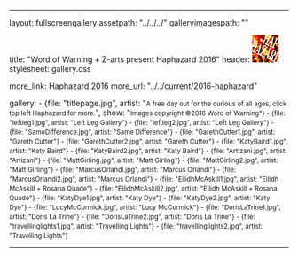 ---

layout: fullscreengallery
assetpath: "../../../"
galleryimagespath: ""

title: "Word of Warning + Z-arts present Haphazard 2016"
header: <img src="logo.png">
stylesheet: gallery.css

more_link: Haphazard 2016
more_url: "../../current/2016-haphazard"

gallery:
    -   {file: "titlepage.jpg", artist: "<small>A free day out for the curious of all ages, click top left Haphazard for more.</small>", show: "<small>Images copyright &copy;2016 Word of Warning"}
    -   {file: "leftleg1.jpg", artist: "Left Leg Gallery"}
    -   {file: "leftleg2.jpg", artist: "Left Leg Gallery"}
    -   {file: "SameDifference.jpg", artist: "Same Difference"}
    -   {file: "GarethCutter1.jpg", artist: "Gareth Cutter"}
    -   {file: "GarethCutter2.jpg", artist: "Gareth Cutter"}
    -   {file: "KatyBaird1.jpg", artist: "Katy Baird"}
    -   {file: "KatyBaird2.jpg", artist: "Katy Baird"}
    -   {file: "Artizani.jpg", artist: "Artizani"}
    -   {file: "MattGirling.jpg", artist: "Matt Girling"}
    -   {file: "MattGirling2.jpg", artist: "Matt Girling"}
    -   {file: "MarcusOrlandi.jpg", artist: "Marcus Orlandi"}
    -   {file: "MarcusOrlandi2.jpg", artist: "Marcus Orlandi"}
    -   {file: "EilidhMcAskill1.jpg", artist: "Eilidh McAskill + Rosana Quade"}
    -   {file: "EilidhMcAskill2.jpg", artist: "Eilidh McAskill + Rosana Quade"}
    -   {file: "KatyDye1.jpg", artist: "Katy Dye"}
    -   {file: "KatyDye2.jpg", artist: "Katy Dye"}
    -   {file: "LucyMcCormick.jpg", artist: "Lucy McCormick"}
    -   {file: "DorisLaTrine1.jpg", artist: "Doris La Trine"}
    -   {file: "DorisLaTrine2.jpg", artist: "Doris La Trine"}
    -   {file: "travellinglights1.jpg", artist: "Travelling Lights"}
    -   {file: "travellinglights2.jpg", artist: "Travelling Lights"} 
 
---